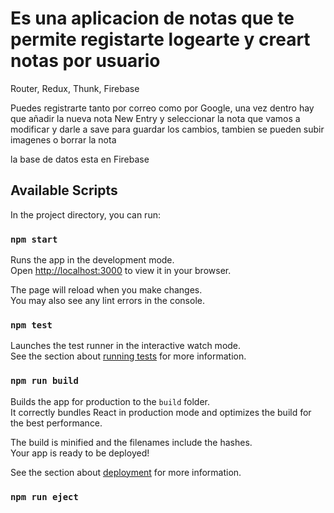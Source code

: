 # Es una aplicacion de notas que te permite registarte logearte y creart notas por usuario

Router, Redux, Thunk, Firebase

Puedes registrarte tanto por correo como por Google, una vez dentro hay que añadir la nueva nota New Entry y seleccionar la nota que vamos a modificar y darle a save para guardar los cambios, tambien se pueden subir imagenes o borrar la nota

la base de datos esta en Firebase

## Available Scripts

In the project directory, you can run:

### `npm start`

Runs the app in the development mode.\
Open [http://localhost:3000](http://localhost:3000) to view it in your browser.

The page will reload when you make changes.\
You may also see any lint errors in the console.

### `npm test`

Launches the test runner in the interactive watch mode.\
See the section about [running tests](https://facebook.github.io/create-react-app/docs/running-tests) for more information.

### `npm run build`

Builds the app for production to the `build` folder.\
It correctly bundles React in production mode and optimizes the build for the best performance.

The build is minified and the filenames include the hashes.\
Your app is ready to be deployed!

See the section about [deployment](https://facebook.github.io/create-react-app/docs/deployment) for more information.

### `npm run eject`
